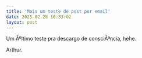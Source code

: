 ```yaml
---
title: 'Mais um teste de post por email'
date: 2025-02-28 10:33:02
layout: post
---
```

Um Ãºltimo teste pra descargo de consciÃªncia, hehe.  

Arthur.